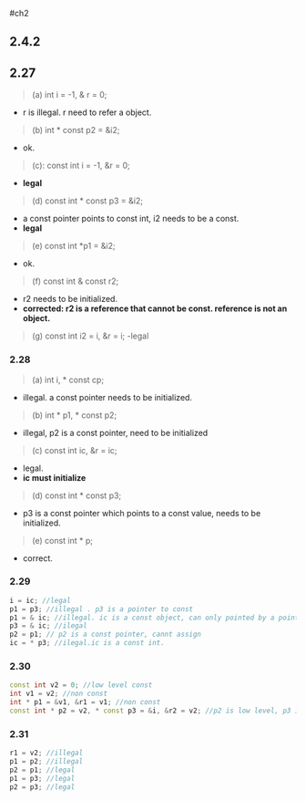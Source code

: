 #ch2



## 2.4.2
## 2.27
>(a) int i = -1, & r = 0;
- r is illegal. r need to refer a object.
>(b) int * const p2 = &i2;
- ok.
>(c): const int i = -1, &r = 0;
- **legal**
>(d) const int * const p3 = &i2; 
- a const pointer points to const int, i2 needs to be a const.
- **legal**
>(e) const int *p1 = &i2;
- ok.
>(f) const int & const r2;
- r2 needs to be initialized.
- **corrected: r2 is a reference that cannot be const. reference is not an object.**
>(g) const int i2 = i, &r = i;
-legal 

### 2.28
> (a) int i, * const cp;
- illegal. a const pointer needs to be initialized. 
> (b) int * p1, * const p2;
- illegal, p2 is a const pointer, need to be initialized
> (c) const int ic, &r = ic;
- legal.
- **ic must initialize**
> (d) const int * const p3; 
- p3 is a const pointer which points to a const value, needs to be initialized.
> (e) const int * p;
- correct.


### 2.29
```c++
i = ic; //legal
p1 = p3; //illegal . p3 is a pointer to const
p1 = & ic; //illegal. ic is a const object, can only pointed by a pointer to const
p3 = & ic; //ilegal
p2 = p1; // p2 is a const pointer, cannt assign
ic = * p3; //ilegal.ic is a const int.

```

### 2.30
```C++
const int v2 = 0; //low level const
int v1 = v2; //non const
int * p1 = &v1, &r1 = v1; //non const
const int * p2 = v2, * const p3 = &i, &r2 = v2; //p2 is low level, p3 is high level, r2 is illegal

```
### 2.31
```c++
r1 = v2; //illegal
p1 = p2; //illegal
p2 = p1; //legal
p1 = p3; //legal
p2 = p3; //legal

```


